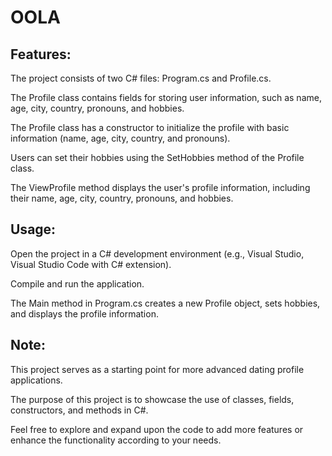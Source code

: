# OOLA

## Features:

The project consists of two C# files: Program.cs and Profile.cs.

The Profile class contains fields for storing user information, such as name, age, city, country, pronouns, and hobbies.

The Profile class has a constructor to initialize the profile with basic information (name, age, city, country, and pronouns).

Users can set their hobbies using the SetHobbies method of the Profile class.

The ViewProfile method displays the user's profile information, including their name, age, city, country, pronouns, and hobbies.

## Usage:

Open the project in a C# development environment (e.g., Visual Studio, Visual Studio Code with C# extension).

Compile and run the application.

The Main method in Program.cs creates a new Profile object, sets hobbies, and displays the profile information.

## Note:

This project serves as a starting point for more advanced dating profile applications.

The purpose of this project is to showcase the use of classes, fields, constructors, and methods in C#.

Feel free to explore and expand upon the code to add more features or enhance the functionality according to your needs.